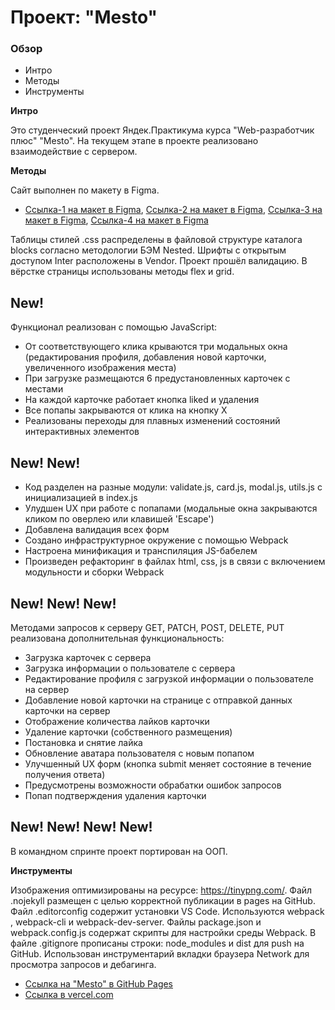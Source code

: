 # Проект: "Mesto"

### Обзор

- Интро
- Методы
- Инструменты

**Интро**

Это студенческий проект Яндек.Практикума курса "Web-разработчик плюс" "Меsto". На текущем этапе в проекте реализовано взаимодействие с сервером.

**Методы**

Сайт выполнен по макету в Figma.
* [Ссылка-1 на макет в Figma](https://www.figma.com/file/2cn9N9jSkmxD84oJik7xL7/JavaScript.-Sprint-4?node-id=0%3A1), [Ссылка-2 на макет в Figma](https://www.figma.com/file/bjyvbKKJN2naO0ucURl2Z0/JavaScript.-Sprint-5?node-id=0%3A1), [Ссылка-3 на макет в Figma](https://code.s3.yandex.net/web-developer/project-6/JavaScript.Sprint-6.fig), [Ссылка-4 на макет в Figma](https://www.figma.com/file/PSdQFRHoxXJFs2FH8IXViF/JavaScript-9-sprint?node-id=0%3A1)

Таблицы стилей .css распределены в файловой структуре каталога blocks согласно методологии БЭМ Nested.
Шрифты с открытым доступом Inter расположены в Vendor.
Проект прошёл валидацию.
В вёрстке страницы использованы методы flex и grid.

## New!

Функционал реализован с помощью JavaScript:

- От соответствующего клика крываются три модальных окна (редактирования профиля, добавления новой карточки, увеличенного изображения места)
- При загрузке размещаются 6 предустановленных карточек с местами
- На каждой карточке работает кнопка liked и удаления
- Все попапы закрываются от клика на кнопку Х
- Реализованы переходы для плавных изменений состояний интерактивных элементов

## New! New!

- Код разделен на разные модули: validate.js, card.js, modal.js, utils.js с инициализацией в index.js
- Улудшен UX при работе с попапами (модальные окна закрываются кликом по оверлею или клавишей 'Escape')
- Добавлена валидация всех форм
- Создано инфраструктурное окружение с помощью Webpack
- Настроена минификация и транспиляция JS-бабелем
- Произведен рефакторинг в файлах html, css, js в связи с включением модульности и сборки Webpack

## New! New! New!

Методами запросов к серверу GET, PATCH, POST, DELETE, PUT реализована дополнительная функциональность:

- Загрузка карточек с сервера
- Загрузка информации о пользователе с сервера
- Редактирование профиля с загрузкой информации о пользователе на сервер
- Добавление новой карточки на странице с отправкой данных карточки на сервер
- Отображение количества лайков карточки
- Удаление карточки (собственного размещения)
- Постановка и снятие лайка
- Обновление аватара пользователя с новым попапом
- Улучшенный UX форм (кнопка submit меняет состояние в течение получения ответа)
- Предусмотрены возможности обрабатки ошибок запросов
- Попап подтверждения удаления карточки

## New! New! New! New!

В командном спринте проект портирован на ООП.

**Инструменты**

Изображения оптимизированы на ресурсе: https://tinypng.com/.
Файл .nojekyll размещен с целью корректной публикации в pages на GitHub.
Файл .editorconfig содержит установки VS Code.
Используются webpack , webpack-cli и webpack-dev-server.
Файлы package.json и webpack.config.js содержат скрипты для настройки среды Webpack.
В файле .gitignore прописаны строки: node_modules и dist для push на GitHub.
Использован инструментарий вкладки браузера Network для просмотра запросов и дебагинга.

* [Ссылка на "Mesto" в GitHub Pages](https://vasaykh2.github.io/mesto-project/)
* [Ссылка в vercel.com](https://mesto-project-xi.vercel.app/)
